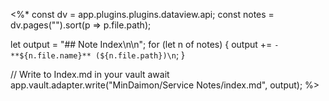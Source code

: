 <%*
const dv = app.plugins.plugins.dataview.api;
const notes = dv.pages("").sort(p => p.file.path);

let output = "## Note Index\n\n";
for (let n of notes) { 
    output += `- **${n.file.name}** (${n.file.path})\n`; 
}

// Write to Index.md in your vault
await app.vault.adapter.write("MinDaimon/Service Notes/index.md", output);
%>





